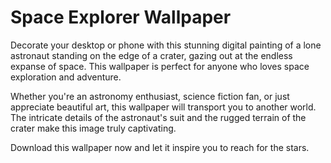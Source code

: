 <!--
Write me markdown content of website with wallpaper:

"A digital painting of a lone astronaut standing on the edge of a crater, gazing out at the endless expanse of space."

The header of the page should not be copy of the text but rather a real content of the website which is using this wallpaper.
-->

<!--font:Montserrat-->

# Space Explorer Wallpaper

Decorate your desktop or phone with this stunning digital painting of a lone astronaut standing on the edge of a crater, gazing out at the endless expanse of space. This wallpaper is perfect for anyone who loves space exploration and adventure.

Whether you're an astronomy enthusiast, science fiction fan, or just appreciate beautiful art, this wallpaper will transport you to another world. The intricate details of the astronaut's suit and the rugged terrain of the crater make this image truly captivating.

Download this wallpaper now and let it inspire you to reach for the stars.
